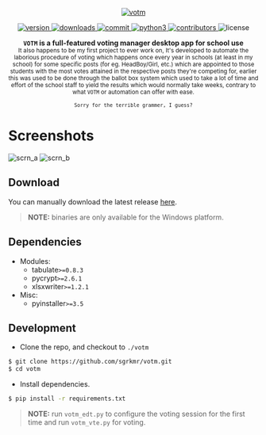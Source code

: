 <p align="center">
    <a href="https://github.com/sgrkmr/votm", alt="votm">
        <img src="https://user-images.githubusercontent.com/57829219/76256135-6d241b80-6275-11ea-96dc-f512f4a0c91a.png", alt="votm">
    </a>
</p>
<p align="center">
    <a href="https://GitHub.com/sgrkmr/votm/releases/", alt="version">
        <img src="https://img.shields.io/github/release/sgrkmr/votm.svg?style=flat-square&color=blueviolet", alt="version">
    </a>
    <a href="https://GitHub.com/sgrkmr/votm/releases/", alt="downloads">
        <img src="https://img.shields.io/github/downloads/sgrkmr/votm/total.svg?style=flat-square", alt="downloads">
    </a>
    <a href="https://github.com/sgrkmr/votm/commits/master", alt="commit">
        <img src="https://img.shields.io/github/last-commit/sgrkmr/votm?style=flat-square", alt="commit">
    </a>
    <a href="https://www.python.org/downloads/release/python-374/">
        <img src="https://img.shields.io/badge/Python-3.7-blue?style=flat-square", alt="python3">
    </a>
    <a href="https://GitHub.com/sgrkmr/votm/graphs/contributors/", alt="contributors">
        <img src="https://img.shields.io/github/contributors/sgrkmr/votm.svg?style=flat-square", alt="contributors">
    </a>
    <img src="https://img.shields.io/github/license/sgrkmr/votm.svg?style=flat-square", alt="license">
</p>

<p align="center">
    <b><code>VOTM</code> is a full-featured voting manager desktop app for school use</b><br/>
    <sub>
        It also happens to be my first project to ever work on, It's developed to automate the laborious procedure of voting which happens once every year in schools (at least in my school) for some specific posts (for eg. HeadBoy/Girl, etc.) which are appointed to those students with the most votes attained in the respective posts they're competing for, earlier this was used to be done through the ballot box system which used to take a lot of time and effort of the school staff to yield the results which would normally take weeks, contrary to what <code>VOTM</code> or automation can offer with ease.
    </sub>
</p>

<p align="center"><sub><code>Sorry for the terrible grammer, I guess?</code></sub></p>

# Screenshots
![scrn_a](https://user-images.githubusercontent.com/57829219/76254956-57155b80-6273-11ea-82ec-984872c89c4a.png)
![scrn_b](https://user-images.githubusercontent.com/57829219/76254969-5f6d9680-6273-11ea-9eb9-6dee2628f1f0.png)

## Download
You can manually download the latest release [here](https://github.com/sgrkmr/votm/releases).</br>
>**NOTE:** binaries are only available for the Windows platform.

## Dependencies
* Modules:
    * tabulate`>=0.8.3`
    * pycrypt`>=2.6.1`
    * xlsxwriter`>=1.2.1`
* Misc:
    * pyinstaller`>=3.5`
  
## Development
 * Clone the repo, and checkout to `./votm`
 ```sh
 $ git clone https://github.com/sgrkmr/votm.git
 $ cd votm
 ```
 * Install dependencies.
 ```sh
 $ pip install -r requirements.txt
 ```
 >**NOTE:** run `votm_edt.py` to configure the voting session for the first time and run `votm_vte.py` for voting.
